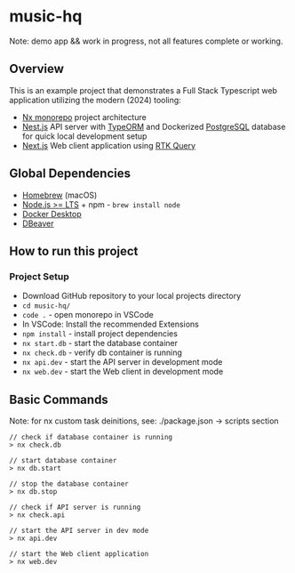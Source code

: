 # music-hq

Note: demo app && work in progress, not all features complete or working.

## Overview

This is an example project that demonstrates a Full Stack Typescript web application utilizing the modern (2024) tooling:

- [Nx monorepo](https://nx.dev/) project architecture
- [Nest.js](https://nx.dev/nx-api/nest) API server with [TypeORM](https://typeorm.io/) and Dockerized [PostgreSQL](https://hub.docker.com/_/postgres) database for quick local development setup
- [Next.js](https://nx.dev/nx-api/next) Web client application using [RTK Query](https://redux-toolkit.js.org/rtk-query/overview)

## Global Dependencies

- [Homebrew](https://brew.sh) (macOS)
- [Node.js >= LTS](https://nodejs.org/en/about/previous-releases) + npm - `brew install node`
- [Docker Desktop](https://www.docker.com/products/docker-desktop/)
- [DBeaver](https://dbeaver.com/download/)

## How to run this project

### Project Setup

- Download GitHub repository to your local projects directory
- `cd music-hq/`
- `code .` - open monorepo in VSCode
- In VSCode: Install the recommended Extensions
- `npm install` - install project dependencies
- `nx start.db` - start the database container
- `nx check.db` - verify db container is running
- `nx api.dev` - start the API server in development mode
- `nx web.dev` - start the Web client in development mode

## Basic Commands

Note: for nx custom task deinitions, see: ./package.json -> scripts section

```
// check if database container is running
> nx check.db

// start database container
> nx db.start

// stop the database container
> nx db.stop

// check if API server is running
> nx check.api

// start the API server in dev mode
> nx api.dev

// start the Web client application
> nx web.dev
```
